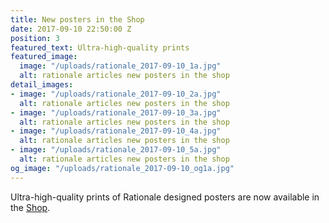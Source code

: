 ```yaml
---
title: New posters in the Shop
date: 2017-09-10 22:50:00 Z
position: 3
featured_text: Ultra-high-quality prints
featured_image:
  image: "/uploads/rationale_2017-09-10_1a.jpg"
  alt: rationale articles new posters in the shop
detail_images:
- image: "/uploads/rationale_2017-09-10_2a.jpg"
  alt: rationale articles new posters in the shop
- image: "/uploads/rationale_2017-09-10_3a.jpg"
  alt: rationale articles new posters in the shop
- image: "/uploads/rationale_2017-09-10_4a.jpg"
  alt: rationale articles new posters in the shop
- image: "/uploads/rationale_2017-09-10_5a.jpg"
  alt: rationale articles new posters in the shop
og_image: "/uploads/rationale_2017-09-10_og1a.jpg"
---
```


Ultra-high-quality prints of Rationale designed posters are now available in the [Shop](https://rationale-design.com/shop/).